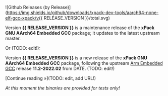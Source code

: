 ![Github Releases (by Release)](https://img.shields.io/github/downloads/xpack-dev-tools/aarch64-none-elf-gcc-xpack/v{{ RELEASE_VERSION }}/total.svg)

Version **{{ RELEASE_VERSION }}** is a maintenance release of the **xPack GNU AArch64 Embedded GCC** package; it updates to the latest upstream master.

Or (TODO: edit!):

Version **{{ RELEASE_VERSION }}** is a new release of the **xPack GNU AArch64 Embedded GCC** package, following the upstream [Arm Embedded GCC](https://developer.arm.com/tools-and-software/open-source-software/developer-tools/gnu-toolchain) release **11.2-2022.02** from DATE. (TODO: edit!)

[Continue reading »](TODO: edit, add URL!)

_At this moment the binaries are provided for tests only!_
